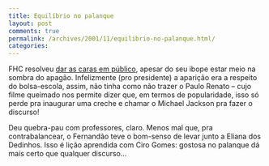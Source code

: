 ```yaml
---
title: Equilíbrio no palanque
layout: post
comments: true
permalink: /archives/2001/11/equilibrio-no-palanque.html/
categories:
---
```

FHC resolveu <a href="http://ultimosegundo.ig.com.br/home/editorial/stories/editorial_body/0,1205,676861,00.html" >dar as caras em público</a>, apesar do seu ibope estar meio na sombra do apagão. Infelizmente (pro presidente) a aparição era a respeito do bolsa-escola, assim, não tinha como não trazer o Paulo Renato &#8211; cujo filme queimado nos permite dizer que, em termos de popularidade, isso só perde pra inaugurar uma creche e chamar o Michael Jackson pra fazer o discurso!

Deu quebra-pau com professores, claro. Menos mal que, pra contrabalancear, o Fernandão teve o bom-senso de levar junto a Eliana dos Dedinhos. Isso é lição aprendida com Ciro Gomes: gostosa no palanque dá mais certo que qualquer discurso&#8230;